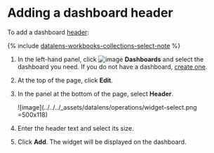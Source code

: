 # Adding a dashboard header

To add a dashboard [header](../../dashboard/widget.md#title):


{% include [datalens-workbooks-collections-select-note](../../../_includes/datalens/operations/datalens-workbooks-collections-select-note.md) %}


1. In the left-hand panel, click ![image](../../../_assets/console-icons/layout-cells-large.svg) **Dashboards** and select the dashboard you need. If you do not have a dashboard, [create one](create.md).
1. At the top of the page, click **Edit**.
1. In the panel at the bottom of the page, select **Header**.

   ![image](../../../_assets/datalens/operations/widget-select.png =500x118)

1. Enter the header text and select its size.
1. Click **Add**. The widget will be displayed on the dashboard.
